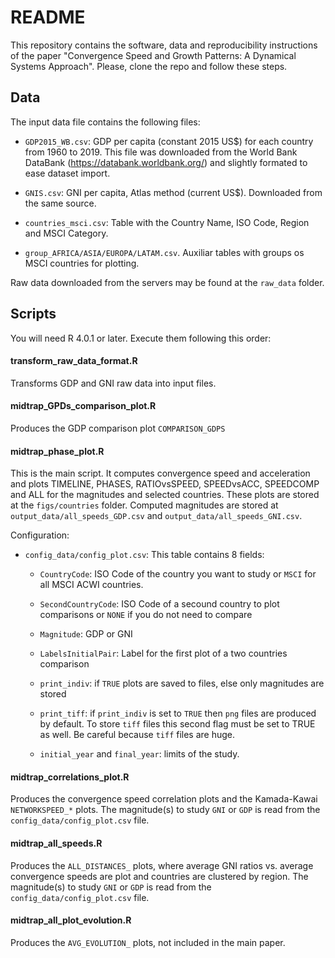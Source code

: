# README #

This repository contains the software, data and reproducibility instructions of the paper "Convergence Speed and Growth Patterns: A Dynamical Systems Approach".
Please, clone the repo and follow these steps.

## Data

The input data file contains the following files:

* `GDP2015_WB.csv`: GDP per capita (constant 2015 US$) for each country from 1960 to 2019. This file was downloaded from the World Bank DataBank (https://databank.worldbank.org/) and slightly formated to ease dataset import.

* `GNIS.csv`: GNI per capita, Atlas method (current US$). Downloaded from the same source.

* `countries_msci.csv`: Table with the Country Name, ISO Code, Region and MSCI Category.

* `group_AFRICA/ASIA/EUROPA/LATAM.csv`. Auxiliar tables with groups os MSCI countries for plotting.

Raw data downloaded from the servers may be found at the `raw_data` folder.

## Scripts

You will need R 4.0.1 or later. Execute them following this order:

#### transform_raw_data_format.R

Transforms GDP and GNI raw data into input files. 

#### midtrap_GPDs_comparison_plot.R 

Produces the GDP comparison plot `COMPARISON_GDPS`

#### midtrap_phase_plot.R

This is the main script. It computes convergence speed and acceleration and plots TIMELINE, PHASES, RATIOvsSPEED, SPEEDvsACC, SPEEDCOMP and ALL for the magnitudes and selected countries. These plots are stored at the `figs/countries` folder. Computed magnitudes are stored at `output_data/all_speeds_GDP.csv` and `output_data/all_speeds_GNI.csv`.

Configuration:

- `config_data/config_plot.csv`: This table contains 8 fields:

   * `CountryCode`: ISO Code of the country you want to study or `MSCI` for all MSCI ACWI countries.
   
   * `SecondCountryCode`: ISO Code of a secound country to plot comparisons or `NONE` if you do not need to compare

   * `Magnitude`: GDP or GNI

   * `LabelsInitialPair`: Label for the first plot of a two countries comparison
   
   * `print_indiv`: if `TRUE` plots are saved to files, else only magnitudes are stored
   
   * `print_tiff`: if `print_indiv` is set to `TRUE` then `png` files are produced by default. To store `tiff` files this second flag must be set to TRUE as well. Be careful because `tiff` files are huge.
   
   * `initial_year` and `final_year`: limits of the study.

#### midtrap_correlations_plot.R

Produces the convergence speed correlation plots and the Kamada-Kawai `NETWORKSPEED_*` plots. The magnitude(s) to study `GNI` or `GDP` is read from the `config_data/config_plot.csv` file.

#### midtrap_all_speeds.R

Produces the `ALL_DISTANCES_` plots, where average GNI ratios vs. average convergence speeds are plot and countries are clustered by region.  The magnitude(s) to study `GNI` or `GDP` is read from the `config_data/config_plot.csv` file.

#### midtrap_all_plot_evolution.R

Produces the `AVG_EVOLUTION_` plots, not included in the main paper.

